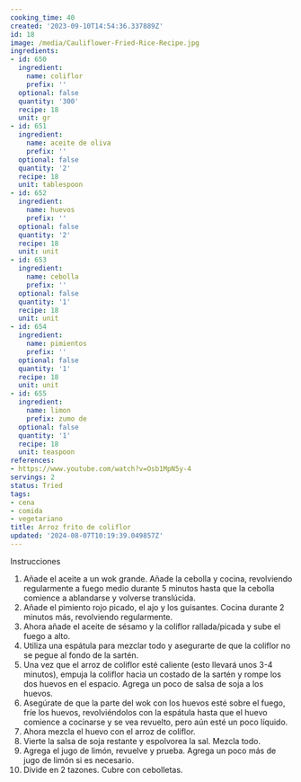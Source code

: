 ```yaml
---
cooking_time: 40
created: '2023-09-10T14:54:36.337889Z'
id: 18
image: /media/Cauliflower-Fried-Rice-Recipe.jpg
ingredients:
- id: 650
  ingredient:
    name: coliflor
    prefix: ''
  optional: false
  quantity: '300'
  recipe: 18
  unit: gr
- id: 651
  ingredient:
    name: aceite de oliva
    prefix: ''
  optional: false
  quantity: '2'
  recipe: 18
  unit: tablespoon
- id: 652
  ingredient:
    name: huevos
    prefix: ''
  optional: false
  quantity: '2'
  recipe: 18
  unit: unit
- id: 653
  ingredient:
    name: cebolla
    prefix: ''
  optional: false
  quantity: '1'
  recipe: 18
  unit: unit
- id: 654
  ingredient:
    name: pimientos
    prefix: ''
  optional: false
  quantity: '1'
  recipe: 18
  unit: unit
- id: 655
  ingredient:
    name: limon
    prefix: zumo de
  optional: false
  quantity: '1'
  recipe: 18
  unit: teaspoon
references:
- https://www.youtube.com/watch?v=Osb1MpN5y-4
servings: 2
status: Tried
tags:
- cena
- comida
- vegetariano
title: Arroz frito de coliflor
updated: '2024-08-07T10:19:39.049857Z'
---
```


Instrucciones
1. Añade el aceite a un wok grande. Añade la cebolla y cocina, revolviendo regularmente a fuego medio durante 5 minutos hasta que la cebolla comience a ablandarse y volverse translúcida.
2. Añade el pimiento rojo picado, el ajo y los guisantes. Cocina durante 2 minutos más, revolviendo regularmente.
3. Ahora añade el aceite de sésamo y la coliflor rallada/picada y sube el fuego a alto.
4. Utiliza una espátula para mezclar todo y asegurarte de que la coliflor no se pegue al fondo de la sartén.
5. Una vez que el arroz de coliflor esté caliente (esto llevará unos 3-4 minutos), empuja la coliflor hacia un costado de la sartén y rompe los dos huevos en el espacio. Agrega un poco de salsa de soja a los huevos.
6. Asegúrate de que la parte del wok con los huevos esté sobre el fuego, fríe los huevos, revolviéndolos con la espátula hasta que el huevo comience a cocinarse y se vea revuelto, pero aún esté un poco líquido.
7. Ahora mezcla el huevo con el arroz de coliflor.
8. Vierte la salsa de soja restante y espolvorea la sal. Mezcla todo.
9. Agrega el jugo de limón, revuelve y prueba. Agrega un poco más de jugo de limón si es necesario.
10. Divide en 2 tazones. Cubre con cebolletas.

